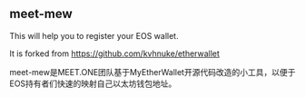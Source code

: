 ## meet-mew

This will help you to register your EOS wallet.  

It is forked from https://github.com/kvhnuke/etherwallet

meet-mew是MEET.ONE团队基于MyEtherWallet开源代码改造的小工具，以便于EOS持有者们快速的映射自己以太坊钱包地址。
